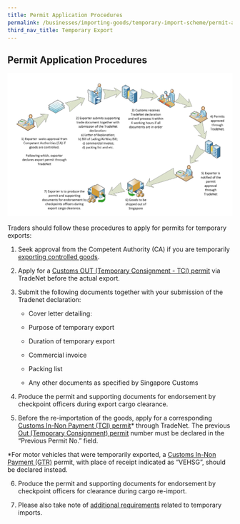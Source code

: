 ```yaml
---
title: Permit Application Procedures
permalink: /businesses/importing-goods/temporary-import-scheme/permit-application-procedure-export
third_nav_title: Temporary Export 
---
```


## Permit Application Procedures

![](/images/pap2-export.jpg)

Traders should follow these procedures to apply for permits for temporary exports:

1.  Seek approval from the Competent Authority (CA) if you are temporarily  [exporting controlled goods](/businesses/exporting-goods/controlled-and-prohibited-goods-for-export).

2.  Apply for a [Customs OUT (Temporary Consignment - TCI) permit](/businesses/importing-goods/import-procedures/types-of-import-permits) via TradeNet before the actual export.

3.  Submit the following documents together with your submission of the Tradenet declaration:
    
    -   Cover letter detailing:
        
       -   Purpose of temporary export
       -   Duration of temporary export
    -   Commercial invoice
    -   Packing list
    -   Any other documents as specified by Singapore Customs
    
4.  Produce the permit and supporting documents for endorsement by checkpoint officers during export cargo clearance.

5.  Before the re-importation of the goods, apply for a corresponding [Customs In-Non Payment (TCI) permit](/businesses/importing-goods/import-procedures/types-of-import-permits)* through TradeNet. The previous [Out (Temporary Consignment) permit](/businesses/exporting-goods/export-procedures/types-of-export-permits) number must be declared in the “Previous Permit No.” field.

*For motor vehicles that were temporarily exported, a [Customs In-Non Payment (GTR)](/businesses/importing-goods/import-procedures/types-of-import-permits) permit, with place of receipt indicated as “VEHSG”, should be declared instead.
    
6.  Produce the permit and supporting documents for endorsement by checkpoint officers for clearance during cargo re-import.

7.  Please also take note of [additional requirements](/businesses/importing-goods/temporary-import-scheme/additional-requirement-import) related to temporary imports.
